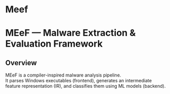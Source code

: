 # Meef

# MEeF — Malware Extraction & Evaluation Framework

## Overview
MEeF is a compiler-inspired malware analysis pipeline.  
It parses Windows executables (frontend), generates an intermediate feature representation (IR), and classifies them using ML models (backend).
